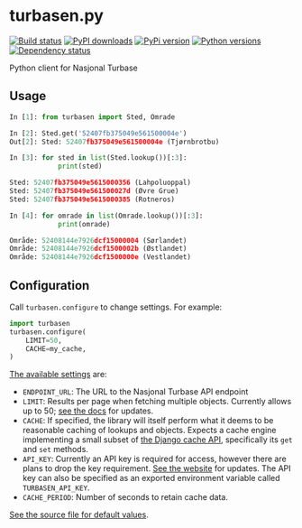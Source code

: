 # turbasen.py

[![Build status](https://img.shields.io/wercker/ci/5572dde323929da36b16df5f.svg "Build status")](https://app.wercker.com/project/bykey/337a4c74baec7af88792f39c45715ff1)
[![PyPI downloads](https://img.shields.io/pypi/dm/turbasen.svg "PyPI downloads")](https://pypi.python.org/pypi/turbasen)
[![PyPi version](https://img.shields.io/pypi/v/turbasen.svg "PyPI version")](https://pypi.python.org/pypi/turbasen)
[![Python versions](https://img.shields.io/pypi/pyversions/turbasen.svg "Python versions")](https://pypi.python.org/pypi/turbasen)
[![Dependency status](https://img.shields.io/requires/github/Turbasen/turbasen.py.svg "Dependency status")](https://requires.io/github/Turbasen/turbasen.py/requirements/)

Python client for Nasjonal Turbase

## Usage

```python
In [1]: from turbasen import Sted, Omrade

In [2]: Sted.get('52407fb375049e561500004e')
Out[2]: Sted: 52407fb375049e561500004e (Tjørnbrotbu)

In [3]: for sted in list(Sted.lookup())[:3]:
            print(sted)

Sted: 52407fb375049e5615000356 (Lahpoluoppal)
Sted: 52407fb375049e561500027d (Øvre Grue)
Sted: 52407fb375049e5615000385 (Rotneros)

In [4]: for omrade in list(Omrade.lookup())[:3]:
            print(omrade)

Område: 52408144e7926dcf15000004 (Sørlandet)
Område: 52408144e7926dcf1500002b (Østlandet)
Område: 52408144e7926dcf1500000e (Vestlandet)
```


## Configuration

Call `turbasen.configure` to change settings. For example:

```python
import turbasen
turbasen.configure(
    LIMIT=50,
    CACHE=my_cache,
)
```

[The available settings](https://github.com/Turbasen/turbasen.py/blob/master/turbasen/settings.py) are:

* `ENDPOINT_URL`: The URL to the Nasjonal Turbase API endpoint
* `LIMIT`: Results per page when fetching multiple objects. Currently allows up to 50; [see the docs](http://www.nasjonalturbase.no/) for updates.
* `CACHE`: If specified, the library will itself perform what it deems to be reasonable caching of lookups and objects. Expects a cache engine implementing a small subset of [the Django cache API](https://docs.djangoproject.com/en/dev/topics/cache/#the-low-level-cache-api), specifically its `get` and `set` methods.
* `API_KEY`: Currently an API key is required for access, however there are plans to drop the key requirement. [See the website](http://www.nasjonalturbase.no/) for updates. The API key can also be specified as an exported environment variable called `TURBASEN_API_KEY`.
* `CACHE_PERIOD`: Number of seconds to retain cache data.

[See the source file for default values](https://github.com/Turbasen/turbasen.py/blob/master/turbasen/settings.py).
